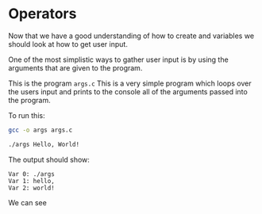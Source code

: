 # Operators

Now that we have a good understanding of how to create and variables we should look at how to get user input.

One of the most simplistic ways to gather user input is by using the arguments that are given to the program.

This is the program `args.c`
This is a very simple program which loops over the users input and prints to the console all of the arguments passed into the program.

To run this:
```bash
gcc -o args args.c
```
```bash
./args Hello, World!
```
The output should show:
```
Var 0: ./args
Var 1: hello,
Var 2: world!
```

We can see
